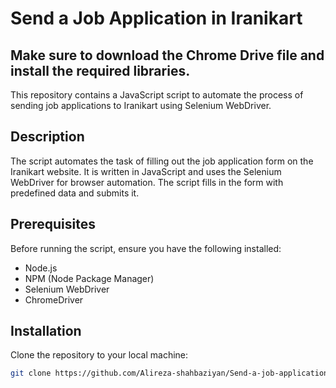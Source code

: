 
# Send a Job Application in Iranikart
## Make sure to download the Chrome Drive file and install the required libraries.

This repository contains a JavaScript script to automate the process of sending job applications to Iranikart using Selenium WebDriver.

## Description

The script automates the task of filling out the job application form on the Iranikart website. It is written in JavaScript and uses the Selenium WebDriver for browser automation. The script fills in the form with predefined data and submits it.

## Prerequisites

Before running the script, ensure you have the following installed:
- Node.js
- NPM (Node Package Manager)
- Selenium WebDriver
- ChromeDriver

## Installation

Clone the repository to your local machine:

```bash
git clone https://github.com/Alireza-shahbaziyan/Send-a-job-application-in-Iranikart.git
